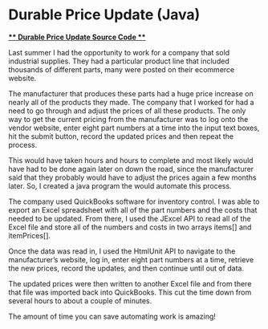 # Durable Price Update (Java)

**[** Durable Price Update Source Code **](https://schnae1.github.io/durablepriceupdate)**

Last summer I had the opportunity to work for a company that sold industrial supplies. They had a particular product line that included thousands of different parts, many were posted on their ecommerce website.

The manufacturer that produces these parts had a huge price increase on nearly all of the products they made. The company that I worked for had a need to go through and adjust the prices of all these products. The only way to get the current pricing from the manufacturer was to log onto the vendor website, enter eight part numbers at a time into the input text boxes, hit the submit button, record the updated prices and then repeat the process. 

This would have taken hours and hours to complete and most likely would have had to be done again later on down the road, since the manufacturer said that they probably would have to adjust the prices again a few months later. So, I created a java program the would automate this process.

The company used QuickBooks software for inventory control. I was able to export an Excel spreadsheet with all of the part numbers and the costs that needed to be updated. From there, I used the JExcel API to read all of the Excel file and store all of the numbers and costs in two arrays items[] and itemPrices[]. 

Once the data was read in, I used the HtmlUnit API to navigate to the manufacturer’s website, log in, enter eight part numbers at a time, retrieve the new prices, record the updates, and then continue until out of data.

The updated prices were then written to another Excel file and from there that file was imported back into QuickBooks. This cut the time down from several hours to about a couple of minutes.

The amount of time you can save automating work is amazing!


```markdown

```
